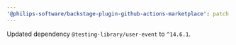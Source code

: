 ```yaml
---
'@philips-software/backstage-plugin-github-actions-marketplace': patch
---
```


Updated dependency `@testing-library/user-event` to `^14.6.1`.
